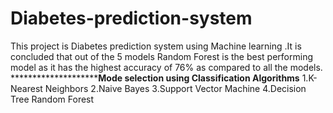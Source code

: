 # Diabetes-prediction-system 
This project is Diabetes prediction system using Machine learning .It is concluded that out of the 5 models Random Forest is the best performing model as it has the highest accuracy of 76% as compared to all the models.  
**********************Mode selection using Classification Algorithms**
1.K-Nearest Neighbors 
2.Naive Bayes
3.Support Vector Machine 
4.Decision Tree Random Forest
